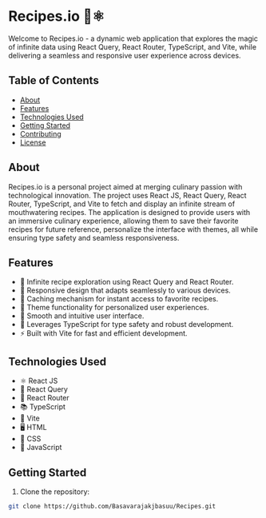 # Recipes.io 🍳⚛️

Welcome to Recipes.io - a dynamic web application that explores the magic of infinite data using React Query, React Router, TypeScript, and Vite, while delivering a seamless and responsive user experience across devices.

## Table of Contents

- [About](#about)
- [Features](#features)
- [Technologies Used](#technologies-used)
- [Getting Started](#getting-started)
- [Contributing](#contributing)
- [License](#license)

## About

Recipes.io is a personal project aimed at merging culinary passion with technological innovation. The project uses React JS, React Query, React Router, TypeScript, and Vite to fetch and display an infinite stream of mouthwatering recipes. The application is designed to provide users with an immersive culinary experience, allowing them to save their favorite recipes for future reference, personalize the interface with themes, all while ensuring type safety and seamless responsiveness.

## Features

- 🌟 Infinite recipe exploration using React Query and React Router.
- 📱 Responsive design that adapts seamlessly to various devices.
- 🚀 Caching mechanism for instant access to favorite recipes.
- 🎨 Theme functionality for personalized user experiences.
- 🎉 Smooth and intuitive user interface.
- 🔐 Leverages TypeScript for type safety and robust development.
- ⚡ Built with Vite for fast and efficient development.

## Technologies Used

- ⚛️ React JS
- 🔄 React Query
- 🔗 React Router
- 📚 TypeScript
- 🚀 Vite
- 🖥️ HTML
- 🎨 CSS
- 💼 JavaScript

## Getting Started

1. Clone the repository:

```bash
git clone https://github.com/Basavarajakjbasuu/Recipes.git
